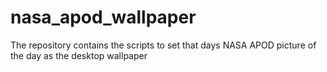# nasa_apod_wallpaper
The repository contains the scripts to set that days NASA APOD picture of the day as the desktop wallpaper
